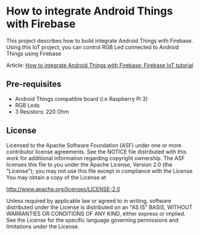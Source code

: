 How to integrate Android Things with Firebase
=====================================

This project describes how to build integrate Android Things with Firebase. Using this IoT project, you can control RGB Led connected to Android Things using Firebase

Article: [How to integrate Android Things with Firebase: Firebase IoT tutorial](https://www.survivingwithandroid.com/2017/10/how-to-integrate-android-things-with-firebase-firebase-iot-tutorial.html)


Pre-requisites
--------------

- Android Things compatible board (i.e Raspberry Pi 3)
- RGB Leds
- 3 Resistors: 220 Ohm


License
-------

Licensed to the Apache Software Foundation (ASF) under one or more contributor
license agreements.  See the NOTICE file distributed with this work for
additional information regarding copyright ownership.  The ASF licenses this
file to you under the Apache License, Version 2.0 (the "License"); you may not
use this file except in compliance with the License.  You may obtain a copy of
the License at

  http://www.apache.org/licenses/LICENSE-2.0

Unless required by applicable law or agreed to in writing, software
distributed under the License is distributed on an "AS IS" BASIS, WITHOUT
WARRANTIES OR CONDITIONS OF ANY KIND, either express or implied.  See the
License for the specific language governing permissions and limitations under
the License.
